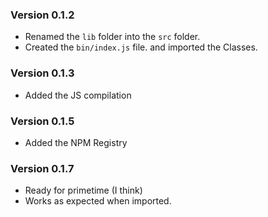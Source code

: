 ### Version 0.1.2

- Renamed the `lib` folder into the `src` folder.
- Created the `bin/index.js` file. and imported the Classes.

### Version 0.1.3

- Added the JS compilation

### Version 0.1.5

- Added the NPM Registry

### Version 0.1.7

- Ready for primetime (I think)
- Works as expected when imported.